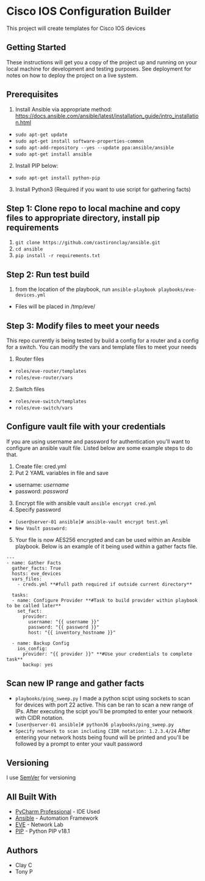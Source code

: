 # Cisco IOS Configuration Builder
This project will create templates for Cisco IOS devices

## Getting Started
These instructions will get you a copy of the project up and running on your local machine for development and testing purposes. See deployment for notes on how to deploy the project on a live system.

## Prerequisites
1. Install Ansible via appropriate method:
https://docs.ansible.com/ansible/latest/installation_guide/intro_installation.html

- ```sudo apt-get update```
- ```sudo apt-get install software-properties-common```
- ```sudo apt-add-repository --yes --update ppa:ansible/ansible```
- ```sudo apt-get install ansible```

2. Install PIP below:
- ```sudo apt-get install python-pip```

3. Install Python3 (Required if you want to use script for gathering facts)

## Step 1: Clone repo to local machine and copy files to appropriate directory, install pip requirements
1. `git clone https://github.com/castironclay/ansible.git`
2. `cd ansible`
4. `pip install -r requirements.txt`

## Step 2: Run test build

1. from the location of the playbook, run `ansible-playbook playbooks/eve-devices.yml`
- Files will be placed in /tmp/eve/

## Step 3: Modify files to meet your needs
This repo currently is being tested by build a config for a router and a config for a switch. You can modify the vars and template files to meet your needs
1. Router files
- `roles/eve-router/templates`
- `roles/eve-router/vars`
2. Switch files
- `roles/eve-switch/templates`
- `roles/eve-switch/vars`

## Configure vault file with your credentials
If you are using username and password for authentication you'll want to configure an ansible vault file. Listed below are some example steps to do that. 
1. Create file: cred.yml
2. Put 2 YAML variables in file and save
* username: *username*
* password: *password*
3. Encrypt file with ansible vault
`ansible encrypt cred.yml`
4. Specify password
* `[user@server-01 ansible]# ansible-vault encrypt test.yml`
* `New Vault password:`
5. Your file is now AES256 encrypted and can be used within an Ansible playbook. Below is an example of it being used within a gather facts file.
```
---
- name: Gather Facts
  gather_facts: True
  hosts: eve_devices
  vars_files:
    - creds.yml **#full path required if outside current directory**
  
  tasks:
  - name: Configure Provider **#Task to build provider within playbook to be called later**
    set_fact:
      provider:
        username: "{{ username }}"
        password: "{{ password }}"
        host: "{{ inventory_hostname }}"

  - name: Backup Config
    ios_config:
      provider: "{{ provider }}" **#Use your credentials to complete task**
      backup: yes
```


## Scan new IP range and gather facts
- `playbooks/ping_sweep.py`
I made a python scipt using sockets to scan for devices with port 22 active. This can be ran to scan a new range of IPs. After executing the scipt you'll be prompted to enter your network with CIDR notation.
- `[user@server-01 ansible]# python36 playbooks/ping_sweep.py`
- `Specify network to scan including CIDR notation: 1.2.3.4/24`
After entering your network hosts being found will be printed and you'll be followed by a prompt to enter your vault password


## Versioning

I use [SemVer](http://semver.org/) for versioning

## All Built With

* [PyCharm Professional](https://www.jetbrains.com/pycharm/) - IDE Used
* [Ansible](https://www.ansible.com/) - Automation Framework
* [EVE](http://www.eve-ng.net/) - Network Lab
* [PIP](https://pypi.org/project/pip/) - Python PIP v18.1

## Authors

- Clay C
- Tony P
